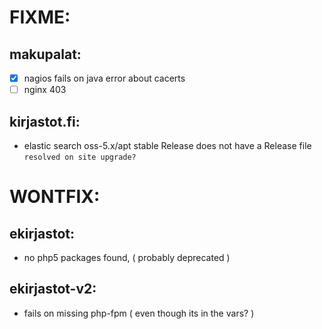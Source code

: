 # FIXME:

## makupalat:
  - [x] nagios fails on java error about cacerts
  - [ ] nginx 403 

## kirjastot.fi:
  - elastic search oss-5.x/apt stable Release 
  does not have a Release file ``resolved on site upgrade?``

# WONTFIX:
## ekirjastot:
  - no php5 packages found, ( probably deprecated )

## ekirjastot-v2:
  - fails on missing php-fpm ( even though its in the vars? )
